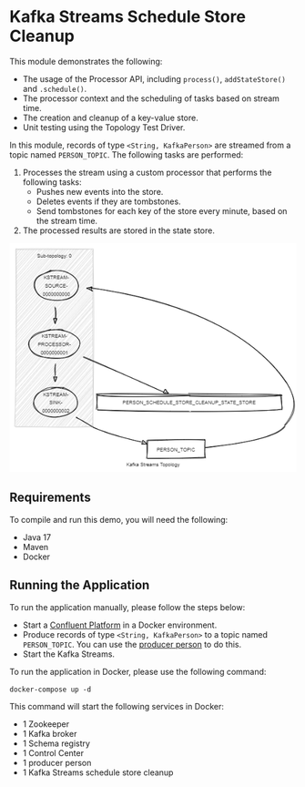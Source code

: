 # Kafka Streams Schedule Store Cleanup

This module demonstrates the following:

- The usage of the Processor API, including `process()`, `addStateStore()` and `.schedule()`.
- The processor context and the scheduling of tasks based on stream time.
- The creation and cleanup of a key-value store.
- Unit testing using the Topology Test Driver.

In this module, records of type `<String, KafkaPerson>` are streamed from a topic named `PERSON_TOPIC`.
The following tasks are performed:

1. Processes the stream using a custom processor that performs the following tasks:
    - Pushes new events into the store.
    - Deletes events if they are tombstones.
    - Send tombstones for each key of the store every minute, based on the stream time.
2. The processed results are stored in the state store.

![topology.png](topology.png)

## Requirements

To compile and run this demo, you will need the following:

- Java 17
- Maven
- Docker

## Running the Application

To run the application manually, please follow the steps below:

- Start a [Confluent Platform](https://docs.confluent.io/platform/current/quickstart/ce-docker-quickstart.html#step-1-download-and-start-cp) in a Docker environment.
- Produce records of type `<String, KafkaPerson>` to a topic named `PERSON_TOPIC`. You can use the [producer person](../specific-producers/kafka-streams-producer-person) to do this.
- Start the Kafka Streams.

To run the application in Docker, please use the following command:

```console
docker-compose up -d
```

This command will start the following services in Docker:

- 1 Zookeeper
- 1 Kafka broker
- 1 Schema registry
- 1 Control Center
- 1 producer person
- 1 Kafka Streams schedule store cleanup
